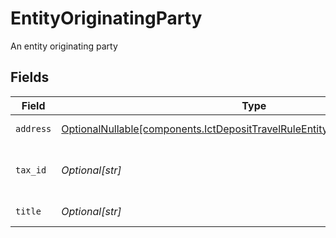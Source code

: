 # EntityOriginatingParty

An entity originating party


## Fields

| Field                                                                                                                                                          | Type                                                                                                                                                           | Required                                                                                                                                                       | Description                                                                                                                                                    | Example                                                                                                                                                        |
| -------------------------------------------------------------------------------------------------------------------------------------------------------------- | -------------------------------------------------------------------------------------------------------------------------------------------------------------- | -------------------------------------------------------------------------------------------------------------------------------------------------------------- | -------------------------------------------------------------------------------------------------------------------------------------------------------------- | -------------------------------------------------------------------------------------------------------------------------------------------------------------- |
| `address`                                                                                                                                                      | [OptionalNullable[components.IctDepositTravelRuleEntityOriginatingPartyAddress]](../../models/components/ictdeposittravelruleentityoriginatingpartyaddress.md) | :heavy_minus_sign:                                                                                                                                             | The address of the entity                                                                                                                                      |                                                                                                                                                                |
| `tax_id`                                                                                                                                                       | *Optional[str]*                                                                                                                                                | :heavy_minus_sign:                                                                                                                                             | The tax identification number of the entity                                                                                                                    | 987-65-4321                                                                                                                                                    |
| `title`                                                                                                                                                        | *Optional[str]*                                                                                                                                                | :heavy_minus_sign:                                                                                                                                             | The name of the entity                                                                                                                                         | Acme, Inc.                                                                                                                                                     |